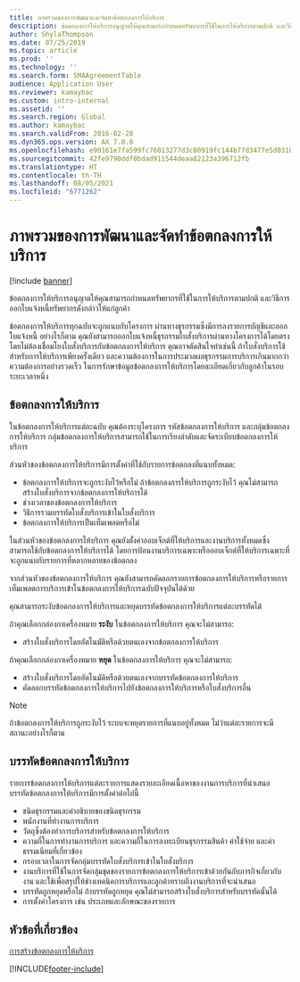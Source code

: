 ```yaml
---
title: ภาพรวมของการพัฒนาและจัดทำข้อตกลงการให้บริการ
description: ข้อตกลงการให้บริการอนุญาตให้คุณสามารถกำหนดทรัพยากรที่ใช้ในการให้บริการตามปกติ และวิธีการออกใบแจ้งหนี้ทรัพยากรดังกล่าวให้แก่ลูกค้า
author: ShylaThompson
ms.date: 07/25/2019
ms.topic: article
ms.prod: ''
ms.technology: ''
ms.search.form: SMAAgreementTable
audience: Application User
ms.reviewer: kamaybac
ms.custom: intro-internal
ms.assetid: ''
ms.search.region: Global
ms.author: kamaybac
ms.search.validFrom: 2016-02-28
ms.dyn365.ops.version: AX 7.0.0
ms.openlocfilehash: e90161e7fa599fc76013277d3c80919fc144b77d3477e5d0318bdb5ef6da422c
ms.sourcegitcommit: 42fe9790ddf0bdad911544deaa82123a396712fb
ms.translationtype: HT
ms.contentlocale: th-TH
ms.lasthandoff: 08/05/2021
ms.locfileid: "6771262"
---
```

# <a name="develop-and-establish-service-agreements-overview"></a>ภาพรวมของการพัฒนาและจัดทำข้อตกลงการให้บริการ

[!include [banner](../includes/banner.md)]

ข้อตกลงการให้บริการอนุญาตให้คุณสามารถกำหนดทรัพยากรที่ใช้ในการให้บริการตามปกติ และวิธีการออกใบแจ้งหนี้ทรัพยากรดังกล่าวให้แก่ลูกค้า

ข้อตกลงการให้บริการทุกฉบับจะถูกแนบกับโครงการ ผ่านทางธุรกรรมซึ่งมีการลงรายการบัญชีและออกใบแจ้งหนี้ อย่างไรก็ตาม คุณยังสามารถออกใบแจ้งหนี้ธุรกรรมใบสั่งบริการผ่านทางโครงการได้โดยตรง โดยไม่ต้องเชื่อมโยงใบสั่งบริการกับข้อตกลงการให้บริการ คุณอาจตัดสินใจทำเช่นนี้ ถ้าใบสั่งบริการใช้สำหรับการให้บริการเพียงครั้งเดียว และความต้องการในการประมวลผลธุรกรรมการบริการเกินมากกว่าความต้องการอย่างรวดเร็ว ในการรักษาข้อมูลข้อตกลงการให้บริการโดยละเอียดเกี่ยวกับลูกค้าในรอบระยะเวลาหนึ่ง

## <a name="service-agreement"></a>ข้อตกลงการให้บริการ

ในข้อตกลงการให้บริการแต่ละฉบับ คุณต้องระบุโครงการ รหัสข้อตกลงการให้บริการ และกลุ่มข้อตกลงการให้บริการ  กลุ่มข้อตกลงการให้บริการสามารถใช้ในการเรียงลำดับและจัดระเบียบข้อตกลงการให้บริการ

ส่วนหัวของข้อตกลงการให้บริการมีการตั้งค่าที่ใช้กับรายการข้อตกลงที่แนบทั้งหมด:

-  ข้อตกลงการให้บริการจะถูกระงับไว้หรือไม่  ถ้าข้อตกลงการให้บริการถูกระงับไว้ คุณไม่สามารถสร้างใบสั่งบริการจากข้อตกลงการให้บริการได้
-  ช่วงเวลาของข้อตกลงการให้บริการ
-  วิธีการรวมบรรทัดใบสั่งบริการเข้าในใบสั่งบริการ
-  ข้อตกลงการให้บริการเป็นเท็มเพลตหรือไม่

ในส่วนหัวของข้อตกลงการให้บริการ คุณยังตั้งค่าออบเจ็กต์ที่ให้บริการและงานบริการทั้งหมดซึ่งสามารถใช้กับข้อตกลงการให้บริการได้ โดยการป้อนงานบริการเฉพาะหรือออบเจ็กต์ที่ให้บริการเฉพาะที่จะถูกแนบกับรายการที่หลากหลายของข้อตกลง

จากส่วนหัวของข้อตกลงการให้บริการ คุณยังสามารถคัดลอกรายการข้อตกลงการให้บริการหรือรายการเท็มเพลตการบริการเข้าในข้อตกลงการให้บริการฉบับปัจจุบันได้ด้วย

คุณสามารถระงับข้อตกลงการให้บริการและหยุดบรรทัดข้อตกลงการให้บริการแต่ละบรรทัดได้

ถ้าคุณเลือกกล่องกาเครื่องหมาย **ระงับ** ในข้อตกลงการให้บริการ คุณจะไม่สามารถ:

-    สร้างใบสั่งบริการโดยอัตโนมัติหรือด้วยตนเองจากข้อตกลงการให้บริการ

ถ้าคุณเลือกกล่องกาเครื่องหมาย **หยุด** ในข้อตกลงการให้บริการ คุณจะไม่สามารถ:

-    สร้างใบสั่งบริการโดยอัตโนมัติหรือด้วยตนเองจากบรรทัดข้อตกลงการให้บริการ
-    คัดลอกบรรทัดข้อตกลงการให้บริการไปยังข้อตกลงการให้บริการหรือใบสั่งบริการอื่น


> [!NOTE]
> ถ้าข้อตกลงการให้บริการถูกระงับไว้ ระบบจะหยุดรายการที่แนบอยู่ทั้งหมด ไม่ว่าแต่ละรายการจะมีสถานะอย่างไรก็ตาม

## <a name="service-agreement-lines"></a>บรรทัดข้อตกลงการให้บริการ

รายการข้อตกลงการให้บริการแต่ละรายการแสดงรายละเอียดเนื้อหาของงานการบริการที่นำเสนอ บรรทัดข้อตกลงการให้บริการมีการตั้งค่าต่อไปนี้

-  ชนิดธุรกรรมและคำอธิบายของชนิดธุรกรรม
-  พนักงานที่ทำงานการบริการ
-  วัตถุซึ่งต้องทำการบริการสำหรับข้อตกลงการให้บริการ
-  ความถี่ในการทำงานการบริการ และความถี่ในการลงทะเบียนธุรกรรมสินค้า ค่าใช้จ่าย และค่าธรรมเนียมที่เกี่ยวข้อง
-  กรอบเวลาในการจัดกลุ่มบรรทัดใบสั่งบริการเข้าในใบสั่งบริการ
-  งานบริการที่ใช้ในการจัดกลุ่มชุดของรายการข้อตกลงการให้บริการเข้าด้วยกันกับภารกิจเกี่ยวกับงาน และใช้เพื่อสรุปให้ช่างเทคนิคการบริการและลูกค้าทราบถึงงานบริการที่จะนำเสนอ
-  บรรทัดถูกหยุดหรือไม่  ถ้าบรรทัดถูกหยุด คุณไม่สามารถสร้างใบสั่งบริการสำหรับบรรทัดนั้นได้
-  การตั้งค่าโครงการ เช่น ประเภทและลักษณะของรายการ

## <a name="related-topics"></a>หัวข้อที่เกี่ยวข้อง

[การสร้างข้อตกลงการให้บริการ](create-service-agreements.md)


[!INCLUDE[footer-include](../../includes/footer-banner.md)]